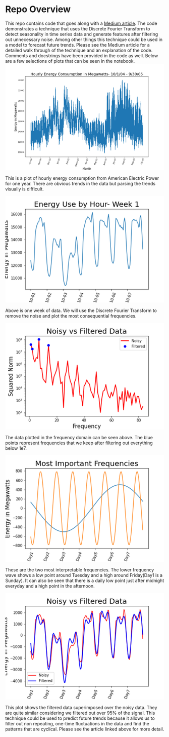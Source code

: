 # Repo Overview
This repo contains code that goes along with a [Medium article](https://nathaniel-lanier.medium.com/fourier-transforms-for-detecting-seasonality-and-feature-engineering-5a91fbfe6e7c).  The code demonstrates a technique that uses the Discrete Fourier Transform to detect seasonality in time series data and generate features after filtering out unnecessary  noise.  Among other things this technique could be used in a model to forecast future trends.  Please see the Medium article for a detailed walk through of the technique and an explanation of the code.  Comments and docstrings have been provided in the code as well.  Below are a few selections of plots that can be seen in the notebook.  
<img src="figs/AEP_1year.png" width="600">

This is a plot of hourly energy consumption from American Electric Power for one year.  There are obvious trends in the data but parsing the trends visually is difficult.  

<img src="figs/1week.png" width="600">  

Above is one week of data.  We will use the Discrete Fourier Transform to remove the noise and plot the most consequential frequencies.  

<img src="figs/nvflog.png" width="600">

The data plotted in the frequency domain can be seen above.  The blue points represent frequencies that we keep after filtering out everything below 1e7.

<img src="figs/impfreq.png" width="600">

These are the two most interpretable frequencies.  The lower frequency wave shows a low point around Tuesday and a high around Friday(Day1 is a Sunday). It can also be seen that there is a daily low point just after midnight everyday and a high point in the afternoon.

<img src="figs/nvf2.png" width="600">

This plot shows the filtered data superimposed over the noisy data.  They are quite similar considering we filtered out over 95% of the signal.  This technique could be used to predict future trends because it allows us to filter out non repeating, one-time fluctuations in the data and find the patterns that are cyclical.  Please see the article linked above for more detail.  
